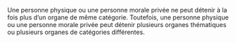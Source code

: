 Une personne physique ou une personne morale privée ne peut détenir à la fois plus d’un organe de même catégorie.
Toutefois, une personne physique ou une personne morale privée peut détenir plusieurs organes thématiques ou plusieurs organes de catégories différentes.